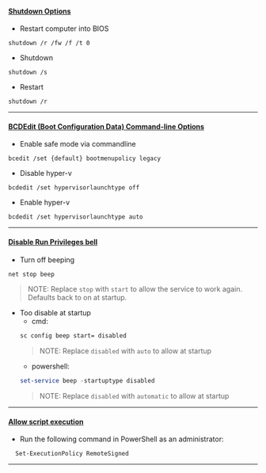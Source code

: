 #### <u>Shutdown Options</u>

- Restart computer into BIOS  
```dos
shutdown /r /fw /f /t 0
```
- Shutdown  
```dos
shutdown /s
```
- Restart  
```dos
shutdown /r
```

---

#### <u>BCDEdit (Boot Configuration Data) Command-line Options</u>

- Enable safe mode via commandline  
```dos
bcedit /set {default} bootmenupolicy legacy
```
- Disable hyper-v  
```dos
bcdedit /set hypervisorlaunchtype off
```
- Enable hyper-v  
```dos
bcdedit /set hypervisorlaunchtype auto
```

---

#### <u>Disable Run Privileges bell</u>

- Turn off beeping
```cmd
net stop beep
```
> NOTE: Replace `stop` with `start` to allow the service to work again. Defaults back to on at startup.
- Too disable at startup
  - cmd:
  ```cmd
  sc config beep start= disabled
  ```
  > NOTE: Replace `disabled` with `auto` to allow at startup
  - powershell:
  ```powershell
  set-service beep -startuptype disabled
  ```
  > NOTE: Replace `disabled` with `automatic` to allow at startup

---

#### <u>Allow script execution</u>

- Run the following command in PowerShell as an administrator:

```dos
  Set-ExecutionPolicy RemoteSigned
```

---
